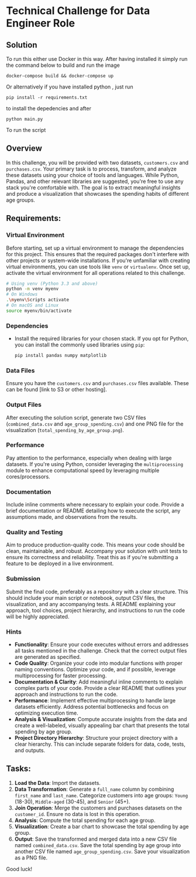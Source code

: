 # Technical Challenge for Data Engineer Role


## Solution
To run this either use Docker in this way. After having installed it simply run the command below to build and run the image
~~~
docker-compose build && docker-compose up
~~~

Or alternatively if you have installed python , just run
~~~
pip install -r requirements.txt
~~~
to install the depedencies and after
~~~
python main.py
~~~
To run the script

## Overview

In this challenge, you will be provided with two datasets, `customers.csv` and `purchases.csv`. Your primary task is to process, transform, and analyze these datasets using your choice of tools and languages. While Python, Pandas, and other relevant libraries are suggested, you're free to use any stack you're comfortable with. The goal is to extract meaningful insights and produce a visualization that showcases the spending habits of different age groups.

## Requirements:

### Virtual Environment

Before starting, set up a virtual environment to manage the dependencies for this project. This ensures that the required packages don't interfere with other projects or system-wide installations. If you're unfamiliar with creating virtual environments, you can use tools like `venv` or `virtualenv`. Once set up, activate the virtual environment for all operations related to this challenge.

```bash
# Using venv (Python 3.3 and above)
python -m venv myenv
# On Windows
.\myenv\Scripts activate
# On macOS and Linux
source myenv/bin/activate
```

### Dependencies

- Install the required libraries for your chosen stack. If you opt for Python, you can install the commonly used libraries using `pip`:

    ```bash
    pip install pandas numpy matplotlib
    ```

### Data Files

Ensure you have the `customers.csv` and `purchases.csv` files available. These can be found [link to S3 or other hosting].

### Output Files

After executing the solution script, generate two CSV files (`combined_data.csv` and `age_group_spending.csv`) and one PNG file for the visualization (`total_spending_by_age_group.png`).

### Performance

Pay attention to the performance, especially when dealing with large datasets. If you're using Python, consider leveraging the `multiprocessing` module to enhance computational speed by leveraging multiple cores/processors.

### Documentation

Include inline comments where necessary to explain your code. Provide a brief documentation or README detailing how to execute the script, any assumptions made, and observations from the results.

### Quality and Testing

Aim to produce production-quality code. This means your code should be clean, maintainable, and robust. Accompany your solution with unit tests to ensure its correctness and reliability. Treat this as if you're submitting a feature to be deployed in a live environment.

### Submission

Submit the final code, preferably as a repository with a clear structure. This should include your main script or notebook, output CSV files, the visualization, and any accompanying tests. A README explaining your approach, tool choices, project hierarchy, and instructions to run the code will be highly appreciated.

### Hints

- **Functionality**: Ensure your code executes without errors and addresses all tasks mentioned in the challenge. Check that the correct output files are generated as specified.
- **Code Quality**: Organize your code into modular functions with proper naming conventions. Optimize your code, and if possible, leverage multiprocessing for faster processing.
- **Documentation & Clarity**: Add meaningful inline comments to explain complex parts of your code. Provide a clear README that outlines your approach and instructions to run the code.
- **Performance**: Implement effective multiprocessing to handle large datasets efficiently. Address potential bottlenecks and focus on optimizing execution time.
- **Analysis & Visualization**: Compute accurate insights from the data and create a well-labeled, visually appealing bar chart that presents the total spending by age group.
- **Project Directory Hierarchy**: Structure your project directory with a clear hierarchy. This can include separate folders for data, code, tests, and outputs.

## Tasks:

1. **Load the Data**: Import the datasets.
2. **Data Transformation**: Generate a `full_name` column by combining `first_name` and `last_name`. Categorize customers into age groups: `Young` (18-30), `Middle-aged` (30-45), and `Senior` (45+).
3. **Join Operation**: Merge the customers and purchases datasets on the `customer_id`. Ensure no data is lost in this operation.
4. **Analysis**: Compute the total spending for each age group.
5. **Visualization**: Create a bar chart to showcase the total spending by age group.
6. **Output**: Save the transformed and merged data into a new CSV file named `combined_data.csv`. Save the total spending by age group into another CSV file named `age_group_spending.csv`. Save your visualization as a PNG file.

Good luck!
